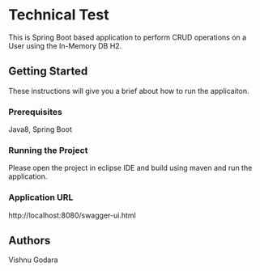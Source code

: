 # Technical Test 
This is Spring Boot based application to perform CRUD operations on a User using the In-Memory DB H2.

## Getting Started
These instructions will give you a brief about how to run the applicaiton.

### Prerequisites
Java8, Spring Boot

### Running the Project
Please open the project in eclipse IDE and build using maven and run the application.

### Application URL
http://localhost:8080/swagger-ui.html


## Authors
Vishnu Godara
